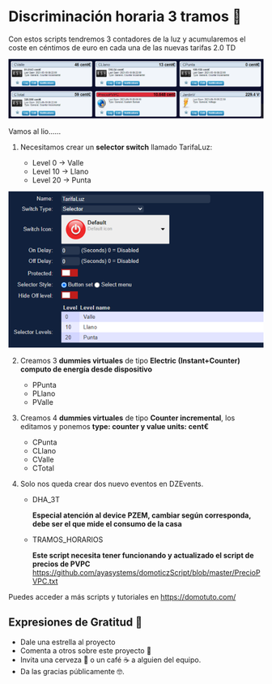 # Discriminación horaria 3 tramos  🚀


Con estos scripts tendremos 3 contadores de la luz y acumularemos el coste en céntimos de euro en cada una de las nuevas tarifas 2.0 TD

![Web](https://github.com/ayasystems/domoticzScript/blob/master/Tarifa%203%20Tramos/tarifaLuz_2.png)


Vamos al lio......

1. Necesitamos crear un **selector switch** llamado TarifaLuz:

   - Level 0 -> Valle
   - Level 10 -> Llano
   - Level 20 -> Punta


![Web](https://github.com/ayasystems/domoticzScript/blob/master/Tarifa%203%20Tramos/tarifaLuz.png)


2. Creamos 3 **dummies virtuales** de tipo **Electric (Instant+Counter) computo de energía desde dispositivo**

   - PPunta
   - PLlano
   - PValle

2. Creamos 4 **dummies virtuales** de tipo **Counter incremental**, los editamos y ponemos **type: counter y value units: cent€**

   - CPunta
   - CLlano
   - CValle
   - CTotal

4. Solo nos queda crear dos nuevo eventos en DZEvents.
   - DHA_3T

     **Especial atención al device PZEM, cambiar según corresponda, debe ser el que mide el consumo de la casa**

   - TRAMOS_HORARIOS
   
      **Este script necesita tener funcionando y actualizado el script de precios de PVPC** https://github.com/ayasystems/domoticzScript/blob/master/PrecioPVPC.txt 

Puedes acceder a más scripts y tutoriales en https://domotuto.com/


## Expresiones de Gratitud 🎁
* Dale una estrella al proyecto
* Comenta a otros sobre este proyecto 📢
* Invita una cerveza 🍺 o un café ☕ a alguien del equipo. 
* Da las gracias públicamente 🤓.
